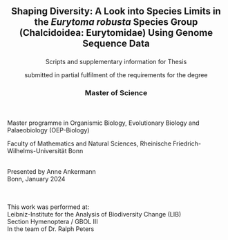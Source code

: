 ## <p align="center"> Shaping Diversity: A Look into Species Limits in the *Eurytoma robusta* Species Group (Chalcidoidea: Eurytomidae) Using Genome Sequence Data


<p align="center"> Scripts and supplementary information for Thesis
<p align="center"> submitted in partial fulfilment of the requirements for the degree
  
### <p align="center"> Master of Science
</p>

<br/><br/>
Master programme in
Organismic Biology, Evolutionary Biology and Palaeobiology
(OEP-Biology)


Faculty of Mathematics and Natural Sciences, Rheinische Friedrich-Wilhelms-Universität Bonn

<br/>
Presented by
Anne Ankermann
<br/>
Bonn, January 2024

<br/><br/>
This work was performed at:
<br/>
Leibniz-Institute for the Analysis of Biodiversity Change (LIB)
<br/>
Section Hymenoptera / GBOL III
<br/>
In the team of Dr. Ralph Peters
